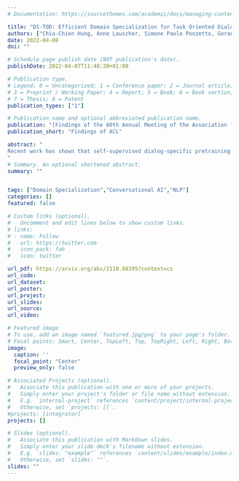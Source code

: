 ```yaml
---
# Documentation: https://sourcethemes.com/academic/docs/managing-content/

title: "DS-TOD: Efficient Domain Specialization for Task Oriented Dialog"
authors: ["Chia-Chien Hung, Anne Lauscher, Simone Paolo Ponzetto, Goran Glavaš"]
date: 2022-04-08
doi: ""

# Schedule page publish date (NOT publication's date).
publishDate: 2022-04-07T11:48:20+01:00

# Publication type.
# Legend: 0 = Uncategorized; 1 = Conference paper; 2 = Journal article;
# 3 = Preprint / Working Paper; 4 = Report; 5 = Book; 6 = Book section;
# 7 = Thesis; 8 = Patent
publication_types: ["1"]

# Publication name and optional abbreviated publication name.
publication: "[Findings of the 60th Annual Meeting of the Association for Computational Linguistics](https://2022.aclweb.org/calls/papers/)"
publication_short: "Findings of ACL"

abstract: "
Recent work has shown that self-supervised dialog-specific pretraining on large conversational datasets yields substantial gains over traditional language modeling (LM) pretraining in downstream task-oriented dialog (TOD). These approaches, however, exploit general dialogic corpora (e.g., Reddit) and thus presumably fail to reliably embed domain-specific knowledge useful for concrete downstream TOD domains. In this work, we investigate the effects of domain specialization of pretrained language models (PLMs) for task-oriented dialog. Within our DS-TOD framework, we first automatically extract salient domain-specific terms, and then use them to construct DomainCC and DomainReddit -- resources that we leverage for domain-specific pretraining, based on (i) masked language modeling (MLM) and (ii) response selection (RS) objectives, respectively. We further propose a resource-efficient and modular domain specialization by means of domain adapters -- additional parameter-light layers in which we encode the domain knowledge. Our experiments with two prominent TOD tasks -- dialog state tracking (DST) and response retrieval (RR) -- encompassing five domains from the MultiWOZ TOD benchmark demonstrate the effectiveness of our domain specialization approach. Moreover, we show that the light-weight adapter-based specialization (1) performs comparably to full fine-tuning in single-domain setups and (2) is particularly suitable for multi-domain specialization, in which, besides advantageous computational footprint, it can offer better downstream performance.
"
# Summary. An optional shortened abstract.
summary: ""


tags: ["Domain Specialization","Conversational AI","NLP"]
categories: []
featured: false

# Custom links (optional).
#   Uncomment and edit lines below to show custom links.
# links:
# - name: Follow
#   url: https://twitter.com
#   icon_pack: fab
#   icon: twitter

url_pdf: https://arxiv.org/abs/2110.08395?context=cs
url_code:
url_dataset:
url_poster:
url_project:
url_slides:
url_source:
url_video:

# Featured image
# To use, add an image named `featured.jpg/png` to your page's folder.
# Focal points: Smart, Center, TopLeft, Top, TopRight, Left, Right, BottomLeft, Bottom, BottomRight.
image:
  caption: ''
  focal_point: "Center"
  preview_only: false

# Associated Projects (optional).
#   Associate this publication with one or more of your projects.
#   Simply enter your project's folder or file name without extension.
#   E.g. `internal-project` references `content/project/internal-project/index.md`.
#   Otherwise, set `projects: []`.
#projects: [integrator]
projects: []

# Slides (optional).
#   Associate this publication with Markdown slides.
#   Simply enter your slide deck's filename without extension.
#   E.g. `slides: "example"` references `content/slides/example/index.md`.
#   Otherwise, set `slides: ""`.
slides: ""
---
```

